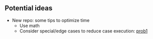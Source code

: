 ## Potential ideas

- New repo: some tips to optimize time
	- Use math
	- Consider special/edge cases to reduce case execution: [prob1](https://www.hackerrank.com/challenges/sherlock-and-valid-string/problem?isFullScreen=true)



